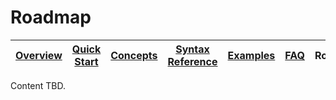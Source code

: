 # Roadmap

| [Overview](/docs/) |[Quick Start](/docs/quickstart#quick-start) | [Concepts](/docs/concepts.md#concepts) | [Syntax Reference](/docs/syntax-reference.md#syntax-reference) | [Examples](/docs/examples.md#examples) | [FAQ](/docs/faq.md#frequently-asked-questions)  | Roadmap | [Demo](/docker-clickstream/ksql-clickstream-demo.md) |
|---|----|-----|----|----|----|----|----|

Content TBD.